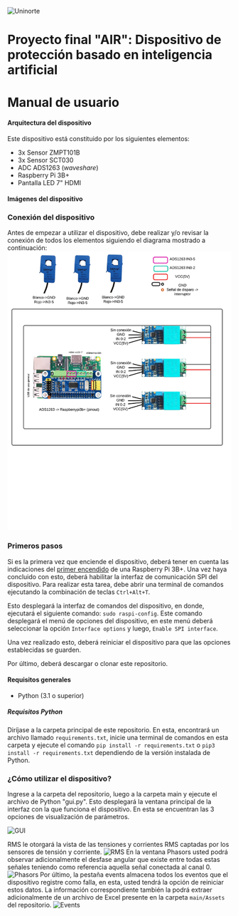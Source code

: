 ![Uninorte](https://d30mzt1bxg5llt.cloudfront.net/public/uploads/images/_signatoryLogo/LogoUninorte_MEN_2017.png)

# **Proyecto final "AIR"**: Dispositivo de protección basado en inteligencia artificial


# **Manual de usuario**




#### Arquitectura del dispositivo
Este dispositivo está constituido por los siguientes elementos:
- 3x Sensor ZMPT101B
- 3x Sensor SCT030
- ADC ADS1263 (*waveshare*)
- Raspberry Pi 3B+
- Pantalla LED 7" HDMI

#### Imágenes del dispositivo
### Conexión del dispositivo
Antes de empezar a utilizar el dispositivo, debe realizar y/o revisar la conexión de todos los elementos siguiendo el diagrama mostrado a continuación:
![Conexiones](README_FILES/Conexiones.png)
### Primeros pasos
Si es la primera vez que enciende el dispositivo, deberá tener en cuenta las indicaciones del [primer encendido](https://www.raspberrypi.com/documentation/computers/getting-started.html) de una Raspberry Pi 3B+. Una vez haya concluido con esto, deberá habilitar la interfaz de comunicación SPI del dispositivo. Para realizar esta tarea, debe abrir una terminal de comandos ejecutando la combinación de teclas `Ctrl+Alt+T`.

Esto desplegará la interfaz de comandos del dispositivo, en donde, ejecutará el siguiente comando: `sudo raspi-config`. Este comando desplegará el menú de opciones del dispositivo, en este menú deberá seleccionar la opción `Interface options` y luego, `Enable SPI interface`.

Una vez realizado esto, deberá reiniciar el dispositivo para que las opciones establecidas se guarden.

Por último, deberá descargar o clonar este repositorio.
#### Requisitos generales
- Python (3.1 o superior)

 ##### Requisitos Python
Diríjase a la carpeta principal de este repositorio. En esta, encontrará un archivo llamado `requirements.txt`, inicie una terminal de comandos en esta carpeta y ejecute el comando `pip install -r requirements.txt` o `pip3 install -r requirements.txt` dependiendo de la versión instalada de Python.


### ¿Cómo utilizar el dispositivo?
Ingrese a la carpeta del repositorio, luego a la carpeta main y ejecute el archivo de Python "gui.py". Esto desplegará la ventana principal de la interfaz con la que funciona el dispositivo. En esta se encuentran las 3 opciones de visualización de parámetros.

![GUI](ruta/a/imagen.jpg)

RMS le otorgará la vista de las tensiones y corrientes RMS captadas por los sensores de tensión y corriente. 
![RMS](ruta/a/imagen.jpg)
En la ventana Phasors usted podrá observar adicionalmente el desfase angular que existe entre todas estas señales teniendo como referencia aquella señal conectada al canal 0.
![Phasors](ruta/a/imagen.jpg)
Por último, la pestaña events almacena todos los eventos que el dispositivo registre como falla, en esta, usted tendrá la opción de reiniciar estos datos. La información correspondiente también la podrá extraer adicionalmente de un archivo de Excel presente en la carpeta `main/Assets` del repositorio.
![Events](ruta/a/imagen.jpg)
